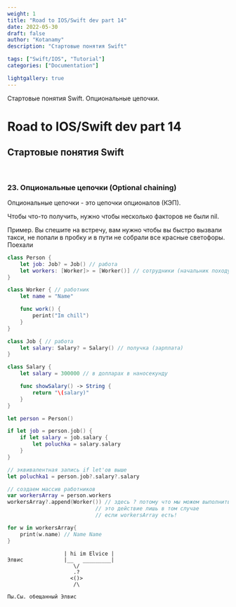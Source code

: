 ```yaml
---
weight: 1
title: "Road to IOS/Swift dev part 14"
date: 2022-05-30
draft: false
author: "Kotanamy"
description: "Стартовые понятия Swift"

tags: ["Swift/IOS", "Tutorial"]
categories: ["Documentation"]

lightgallery: true
---
```


Стартовые понятия Swift. Опциональные цепочки.

<!--more-->

# Road to IOS/Swift dev part 14
## **Стартовые понятия Swift**

<br>

### 23. Опциональные цепочки (Optional chaining)

Опциональные цепочки - это цепочки опционалов (КЭП).

Чтобы что-то получить, нужно чтобы несколько факторов не были nil.

Пример. Вы спешите на встречу, вам нужно чтобы вы быстро вызвали такси, не попали в пробку и в пути не собрали все красные светофоры. Поехали

```Swift
class Person {
    let job: Job? = Job() // работа
    let workers: [Worker]> = [Worker()] // сотрудники (начальник походу)
}

class Worker { // работник
    let name = "Name"

    func work() {
        perint("Im chill")
    }
}

class Job { // работа
    let salary: Salary? = Salary() // получка (зарплата)
}

class Salary {
    let salary = 300000 // в долларах в наносекунду 

    func showSalary() -> String {
        return "\(salary)"
    }
}

let person = Person()

if let job = person.job() {
    if let salary = job.salary {
        let poluchka = salary.salary
    }
}

// эквивалентная запись if let'ов выше
let poluchka1 = person.job?.salary?.salary

// создаем массив работников
var workersArray = person.workers
workersArray?.append(Worker()) // здесь ? потому что мы можем выполнить
                            // это действие лишь в том случае
                            // если workersArray есть!

for w in workersArray{
    print(w.name) // Name Name
}
```
```
                  | hi im Elvice |
Элвис             |__   _________|
                     \/ 
                     .?
                    <()>
                     /\

Пы.Сы. обещанный Элвис
```